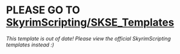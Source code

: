 # PLEASE GO TO [SkyrimScripting/SKSE_Templates](https://github.com/SkyrimScripting/SKSE_Templates)

_This template is out of date! Please view the official SkyrimScripting templates instead :)_
